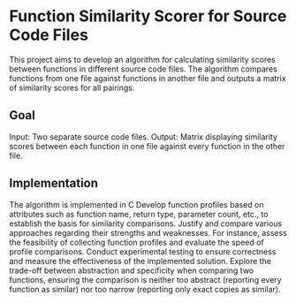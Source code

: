# Function Similarity Scorer for Source Code Files
This project aims to develop an algorithm for calculating similarity scores between functions in different source code files. The algorithm compares functions from one file against functions in another file and outputs a matrix of similarity scores for all pairings.

## Goal
Input: Two separate source code files.
Output: Matrix displaying similarity scores between each function in one file against every function in the other file.

## Implementation
The algorithm is implemented in C
Develop function profiles based on attributes such as function name, return type, parameter count, etc., to establish the basis for similarity comparisons.
Justify and compare various approaches regarding their strengths and weaknesses. For instance, assess the feasibility of collecting function profiles and evaluate the speed of profile comparisons.
Conduct experimental testing to ensure correctness and measure the effectiveness of the implemented solution.
Explore the trade-off between abstraction and specificity when comparing two functions, ensuring the comparison is neither too abstract (reporting every function as similar) nor too narrow (reporting only exact copies as similar).
